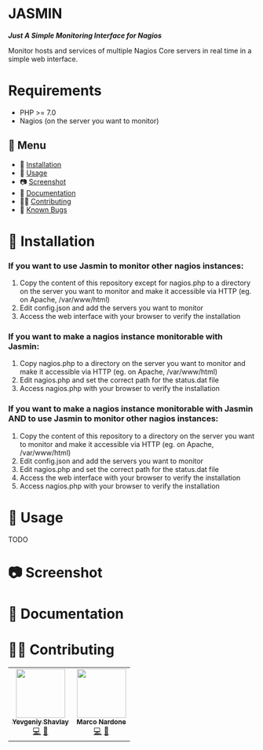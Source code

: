 
# JASMIN
***Just A Simple Monitoring Interface for Nagios***

Monitor hosts and services of multiple Nagios Core servers in real time in a simple web interface.

Requirements
============
* PHP >= 7.0
* Nagios (on the server you want to monitor)

## 📎 Menu
- 🔨 [Installation](#-installation)
- 🚀 [Usage](#-usage)
- 📷 [Screenshot](#-screenshot)
- 📙 [Documentation](#-documentation)
- 👷‍♂️ [Contributing](#-contributing)  
- 🐛 [Known Bugs](https://github.com/CodingPeaks/h2o/issues)


🔨 Installation
============

### If you want to use Jasmin to monitor other nagios instances:

1. Copy the content of this repository except for nagios.php to a directory on the server you want to monitor and make it accessible via HTTP (eg. on Apache, /var/www/html)
2. Edit config.json and add the servers you want to monitor
3. Access the web interface with your browser to verify the installation

### If you want to make a nagios instance monitorable with Jasmin: 

1. Copy nagios.php to a directory on the server you want to monitor and make it accessible via HTTP (eg. on Apache, /var/www/html)
2. Edit nagios.php and set the correct path for the status.dat file
3. Access nagios.php with your browser to verify the installation

### If you want to make a nagios instance monitorable with Jasmin AND to use Jasmin to monitor other nagios instances: 

1. Copy the content of this repository to a directory on the server you want to monitor and make it accessible via HTTP (eg. on Apache, /var/www/html)
2. Edit config.json and add the servers you want to monitor
3. Edit nagios.php and set the correct path for the status.dat file
4. Access the web interface with your browser to verify the installation
5. Access nagios.php with your browser to verify the installation


🚀 Usage
=====

TODO

📷 Screenshot
=====

 📙 Documentation
=====

👷‍♂️ Contributing 
=======
<!-- ALL-CONTRIBUTORS-LIST:START -->
<!-- prettier-ignore-start -->
<!-- markdownlint-disable -->
<table>
  <tr>
    <td align="center"><a href="https://github.com/anAverageSlavGuy"><img src="https://avatars.githubusercontent.com/u/55255040?v=4" width="100px" alt=""/><br /><sub><b>Yevgeniy Shavlay</b></sub></a><br /><a href="https://github.com/anAverageSlavGuy" title="Code">💻</a> <a href="https://github.com/anAverageSlavGuy" title="Bug reports">🐛</a></td>
    <td align="center"><a href="https://github.com/CodingPeaks"><img src="https://avatars.githubusercontent.com/u/39136442?v=4" width="100px" alt=""/><br /><sub><b>Marco Nardone</b></sub></a><br /><a href="https://github.com/CodingPeaks" title="Code">💻</a> <a href="https://github.com/CodingPeaks" title="Bug reports">🐛</a></td>
  </tr>
</table>

<!-- markdownlint-enable -->
<!-- prettier-ignore-end -->
<!-- ALL-CONTRIBUTORS-LIST:END -->
